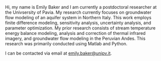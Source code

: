 Hi, my name is Emily Baker and I am currently a postdoctoral researcher at the Univsersity of Pavia. My research currently focuses on groundwater flow modeling of an aquifer system in Northern Italy. This work employs finite difference modeling, sensitivity analysis, uncertainty analysis, and parameter optimization. My prior research consists of stream temperature energy balance modeling, analysis and correction of thermal infrared imagery, and groundwater flow modeling in the Peruvian Andes. This research was primarily conducted using Matlab and Python.

I can be contacted via email at emily.baker@unipv.it.

<!---
ebake310/ebake310 is a ✨ special ✨ repository because its `README.md` (this file) appears on your GitHub profile.
You can click the Preview link to take a look at your changes.
--->
